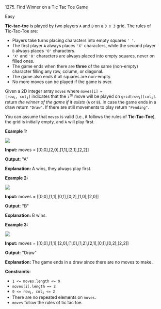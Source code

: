 1275\. Find Winner on a Tic Tac Toe Game

Easy

**Tic-tac-toe** is played by two players `A` and `B` on a `3 x 3` grid. The rules of Tic-Tac-Toe are:

*   Players take turns placing characters into empty squares `' '`.
*   The first player `A` always places `'X'` characters, while the second player `B` always places `'O'` characters.
*   `'X'` and `'O'` characters are always placed into empty squares, never on filled ones.
*   The game ends when there are **three** of the same (non-empty) character filling any row, column, or diagonal.
*   The game also ends if all squares are non-empty.
*   No more moves can be played if the game is over.

Given a 2D integer array `moves` where <code>moves[i] = [row<sub>i</sub>, col<sub>i</sub>]</code> indicates that the <code>i<sup>th</sup></code> move will be played on <code>grid[row<sub>i</sub>][col<sub>i</sub>]</code>. return _the winner of the game if it exists_ (`A` or `B`). In case the game ends in a draw return `"Draw"`. If there are still movements to play return `"Pending"`.

You can assume that `moves` is valid (i.e., it follows the rules of **Tic-Tac-Toe**), the grid is initially empty, and `A` will play first.

**Example 1:**

![](https://leetcode-in-java.github.io/src/main/java/g1201_1300/s1275_find_winner_on_a_tic_tac_toe_game/xo1-grid.jpg)

**Input:** moves = [[0,0],[2,0],[1,1],[2,1],[2,2]]

**Output:** "A"

**Explanation:** A wins, they always play first.

**Example 2:**

![](https://leetcode-in-java.github.io/src/main/java/g1201_1300/s1275_find_winner_on_a_tic_tac_toe_game/xo2-grid.jpg)

**Input:** moves = [[0,0],[1,1],[0,1],[0,2],[1,0],[2,0]]

**Output:** "B"

**Explanation:** B wins.

**Example 3:**

![](https://leetcode-in-java.github.io/src/main/java/g1201_1300/s1275_find_winner_on_a_tic_tac_toe_game/xo3-grid.jpg)

**Input:** moves = [[0,0],[1,1],[2,0],[1,0],[1,2],[2,1],[0,1],[0,2],[2,2]]

**Output:** "Draw"

**Explanation:** The game ends in a draw since there are no moves to make.

**Constraints:**

*   `1 <= moves.length <= 9`
*   `moves[i].length == 2`
*   <code>0 <= row<sub>i</sub>, col<sub>i</sub> <= 2</code>
*   There are no repeated elements on `moves`.
*   `moves` follow the rules of tic tac toe.